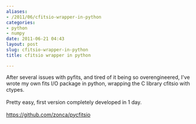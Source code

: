 ```yaml
---
aliases:
- /2011/06/cfitsio-wrapper-in-python
categories:
- python
- numpy
date: 2011-06-21 04:43
layout: post
slug: cfitsio-wrapper-in-python
title: cfitsio wrapper in python

---
```


<p>
 After several issues with pyfits, and tired of it being so overengineered, I've wrote my own fits I/O package in python, wrapping the C library cfitsio with ctypes.
 <br/>
 <br/>
 Pretty easy, first version completely developed in 1 day.
 <br/>
 <br/>
 <a href="https://github.com/zonca/pycfitsio">
  https://github.com/zonca/pycfitsio
 </a>
</p>
